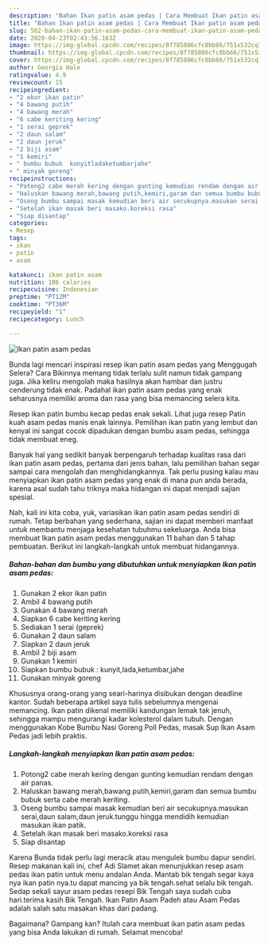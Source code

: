 ```yaml
---
description: "Bahan Ikan patin asam pedas | Cara Membuat Ikan patin asam pedas Yang Mudah Dan Praktis"
title: "Bahan Ikan patin asam pedas | Cara Membuat Ikan patin asam pedas Yang Mudah Dan Praktis"
slug: 562-bahan-ikan-patin-asam-pedas-cara-membuat-ikan-patin-asam-pedas-yang-mudah-dan-praktis
date: 2020-04-23T02:43:56.163Z
image: https://img-global.cpcdn.com/recipes/8f785886cfc8bb66/751x532cq70/ikan-patin-asam-pedas-foto-resep-utama.jpg
thumbnail: https://img-global.cpcdn.com/recipes/8f785886cfc8bb66/751x532cq70/ikan-patin-asam-pedas-foto-resep-utama.jpg
cover: https://img-global.cpcdn.com/recipes/8f785886cfc8bb66/751x532cq70/ikan-patin-asam-pedas-foto-resep-utama.jpg
author: Georgia Hale
ratingvalue: 4.9
reviewcount: 15
recipeingredient:
- "2 ekor ikan patin"
- "4 bawang putih"
- "4 bawang merah"
- "6 cabe keriting kering"
- "1 serai geprek"
- "2 daun salam"
- "2 daun jeruk"
- "2 biji asam"
- "1 kemiri"
- " bumbu bubuk  kunyitladaketumbarjahe"
- " minyak goreng"
recipeinstructions:
- "Potong2 cabe merah kering dengan gunting kemudian rendam dengan air panas."
- "Haluskan bawang merah,bawang putih,kemiri,garam dan semua bumbu bubuk serta cabe merah keriting."
- "Oseng bumbu sampai masak kemudian beri air secukupnya.masukan serai,daun salam,daun jeruk.tunggu hingga mendidih kemudian masukan ikan patik."
- "Setelah ikan masak beri masako.koreksi rasa"
- "Siap disantap"
categories:
- Resep
tags:
- ikan
- patin
- asam

katakunci: ikan patin asam 
nutrition: 186 calories
recipecuisine: Indonesian
preptime: "PT12M"
cooktime: "PT36M"
recipeyield: "1"
recipecategory: Lunch

---
```



![Ikan patin asam pedas](https://img-global.cpcdn.com/recipes/8f785886cfc8bb66/751x532cq70/ikan-patin-asam-pedas-foto-resep-utama.jpg)

Bunda lagi mencari inspirasi resep ikan patin asam pedas yang Menggugah Selera? Cara Bikinnya memang tidak terlalu sulit namun tidak gampang juga. Jika keliru mengolah maka hasilnya akan hambar dan justru cenderung tidak enak. Padahal ikan patin asam pedas yang enak seharusnya memiliki aroma dan rasa yang bisa memancing selera kita.

Resep ikan patin bumbu kecap pedas enak sekali. Lihat juga resep Patin kuah asam pedas manis enak lainnya. Pemilihan ikan patin yang lembut dan kenyal ini sangat cocok dipadukan dengan bumbu asam pedas, sehingga tidak membuat eneg.

Banyak hal yang sedikit banyak berpengaruh terhadap kualitas rasa dari ikan patin asam pedas, pertama dari jenis bahan, lalu pemilihan bahan segar sampai cara mengolah dan menghidangkannya. Tak perlu pusing kalau mau menyiapkan ikan patin asam pedas yang enak di mana pun anda berada, karena asal sudah tahu triknya maka hidangan ini dapat menjadi sajian spesial.


Nah, kali ini kita coba, yuk, variasikan ikan patin asam pedas sendiri di rumah. Tetap berbahan yang sederhana, sajian ini dapat memberi manfaat untuk membantu menjaga kesehatan tubuhmu sekeluarga. Anda bisa membuat Ikan patin asam pedas menggunakan 11 bahan dan 5 tahap pembuatan. Berikut ini langkah-langkah untuk membuat hidangannya.

<!--inarticleads1-->

##### Bahan-bahan dan bumbu yang dibutuhkan untuk menyiapkan Ikan patin asam pedas:

1. Gunakan 2 ekor ikan patin
1. Ambil 4 bawang putih
1. Gunakan 4 bawang merah
1. Siapkan 6 cabe keriting kering
1. Sediakan 1 serai (geprek)
1. Gunakan 2 daun salam
1. Siapkan 2 daun jeruk
1. Ambil 2 biji asam
1. Gunakan 1 kemiri
1. Siapkan  bumbu bubuk : kunyit,lada,ketumbar,jahe
1. Gunakan  minyak goreng


Khususnya orang-orang yang seari-harinya disibukan dengan deadline kantor. Sudah beberapa artikel saya tulis sebelumnya mengenai memancing. Ikan patin dikenal memiliki kandungan lemak tak jenuh, sehingga mampu mengurangi kadar kolesterol dalam tubuh. Dengan menggunakan Kobe Bumbu Nasi Goreng Poll Pedas, masak Sup Ikan Asam Pedas jadi lebih praktis. 

<!--inarticleads2-->

##### Langkah-langkah menyiapkan Ikan patin asam pedas:

1. Potong2 cabe merah kering dengan gunting kemudian rendam dengan air panas.
1. Haluskan bawang merah,bawang putih,kemiri,garam dan semua bumbu bubuk serta cabe merah keriting.
1. Oseng bumbu sampai masak kemudian beri air secukupnya.masukan serai,daun salam,daun jeruk.tunggu hingga mendidih kemudian masukan ikan patik.
1. Setelah ikan masak beri masako.koreksi rasa
1. Siap disantap


Karena Bunda tidak perlu lagi meracik atau mengulek bumbu dapur sendiri. Resep makanan kali ini, chef Adi Slamet akan menunjukkan resep asam pedas ikan patin untuk menu andalan Anda. Mantab bik tengah segar kaya nya ikan patin nya.tu dapat mancing ya bik tengah.sehat selalu bik tengah. Sedap sekali sayur asam pedas resepi Bik Tengah saya sudah cuba hari.terima kasih Bik Tengah. Ikan Patin Asam Padeh atau Asam Pedas adalah salah satu masakan khas dari padang. 

Bagaimana? Gampang kan? Itulah cara membuat ikan patin asam pedas yang bisa Anda lakukan di rumah. Selamat mencoba!
